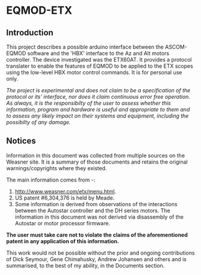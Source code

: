 # EQMOD-ETX
## Introduction
This project describes a possible arduino interface between the ASCOM-EQMOD software and the 'HBX' interface to the Az and Alt motors controller. The device investigated was the ETX60AT. It provides a protocol translater to enable the features of EQMOD to be applied to the ETX scopes using the low-level HBX motor control commands. It is for personal use only.  
  
*The project is experimental and does not claim to be a specification of the protocol or its' interface, nor does it claim continuous error free operation. As always, it is the responsibilty of the user to assess whether this information, program and hardware is useful and appropriate to them and to assess any likely impact on their systems and equipment, including the possibilty of any damage.*  

## Notices
Information in this document was collected from multiple sources on the Weasner site. It is a summary of those documents and retains the original warnings/copyrights where they existed.  

The main information comes from -:
1. http://www.weasner.com/etx/menu.html.  
2. US patent #6,304,376 is held by Meade.  
3. Some information is derived from observations of the interactions between the Autostar controller and the DH series motors. The information in this document was not derived via disassembly of the Autostar or motor processor firmware.  

**The user must take care not to violate the claims of the aforementioned patent in any application of this information.**  

This work would not be possible without the prior and ongoing contributions of Dick Seymour, Gene Chimahusky, Andrew Johansen and others and is summarised, to the best of my ability, in the Documents section.
 
